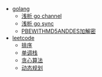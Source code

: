 - [golang]()
    * [浅析 go channel](golang/go_channel.md)
    * [浅析 go sync](golang/go_sync.md)
    * [PBEWITHMD5ANDDES加解密](golang/PBEWITHMD5ANDDES.md)
- [leetcode]()
    * [排序](leetcode/排序.md)
    * [单调栈](leetcode/单调栈.md)
    * [贪心算法](leetcode/贪心算法.md)
    * [动态规划](leetcode/动态规划.md)
